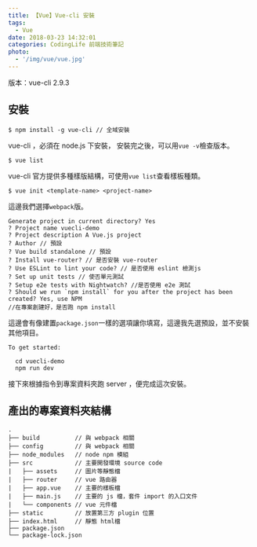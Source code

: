 ```yaml
---
title: 【Vue】Vue-cli 安裝
tags:
  - Vue
date: 2018-03-23 14:32:01
categories: CodingLife 前端技術筆記
photo:
  - '/img/vue/vue.jpg'
---
```


版本：vue-cli 2.9.3

<!-- more -->

## 安裝
```
$ npm install -g vue-cli // 全域安裝
```

vue-cli ，必須在 node.js 下安裝，
安裝完之後，可以用`vue -v`檢查版本。

```
$ vue list
```

vue-cli 官方提供多種樣版結構，可使用`vue list`查看樣板種類。

```
$ vue init <template-name> <project-name>
```
這邊我們選擇`webpack`版。

```
Generate project in current directory? Yes
? Project name vuecli-demo
? Project description A Vue.js project
? Author // 預設
? Vue build standalone // 預設
? Install vue-router? // 是否安裝 vue-router
? Use ESLint to lint your code? // 是否使用 eslint 檢測js
? Set up unit tests // 使否單元測試
? Setup e2e tests with Nightwatch? //是否使用 e2e 測試
? Should we run `npm install` for you after the project has been created? Yes, use NPM
//在專案創建好，是否跑 npm install 
```

這邊會有像建置`package.json`一樣的選項讓你填寫，這邊我先選預設，並不安裝其他項目。

```
To get started:

  cd vuecli-demo
  npm run dev
```

接下來根據指令到專案資料夾跑 server ，便完成這次安裝。

## 產出的專案資料夾結構

```
.
├── build          // 與 webpack 相關
├── config         // 與 webpack 相關
├── node_modules   // node npm 模組
├── src            // 主要開發環境 source code
|   ├── assets     // 圖片等靜態檔
|   ├── router     // vue 路由器
|   ├── app.vue    // 主要的樣板檔
|   ├── main.js    // 主要的 js 檔，套件 import 的入口文件
|   └── components // vue 元件檔
├── static         // 放置第三方 plugin 位置
├── index.html     // 靜態 html檔
├── package.json
└── package-lock.json
```


